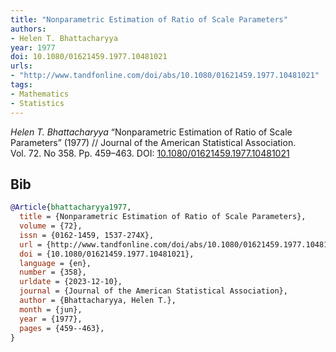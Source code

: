 ```yaml
---
title: "Nonparametric Estimation of Ratio of Scale Parameters"
authors:
- Helen T. Bhattacharyya
year: 1977
doi: 10.1080/01621459.1977.10481021
urls:
- "http://www.tandfonline.com/doi/abs/10.1080/01621459.1977.10481021"
tags:
- Mathematics
- Statistics
---
```


<i>Helen T. Bhattacharyya</i> <span title="">“Nonparametric Estimation of Ratio of Scale Parameters”</span> (1977) // Journal of the American Statistical Association. Vol.&nbsp;72. No&nbsp;358. Pp.&nbsp;459–463. DOI:&nbsp;<a href='https://doi.org/10.1080/01621459.1977.10481021'>10.1080/01621459.1977.10481021</a>

## Bib

```bib
@Article{bhattacharyya1977,
  title = {Nonparametric Estimation of Ratio of Scale Parameters},
  volume = {72},
  issn = {0162-1459, 1537-274X},
  url = {http://www.tandfonline.com/doi/abs/10.1080/01621459.1977.10481021},
  doi = {10.1080/01621459.1977.10481021},
  language = {en},
  number = {358},
  urldate = {2023-12-10},
  journal = {Journal of the American Statistical Association},
  author = {Bhattacharyya, Helen T.},
  month = {jun},
  year = {1977},
  pages = {459--463},
}
```
